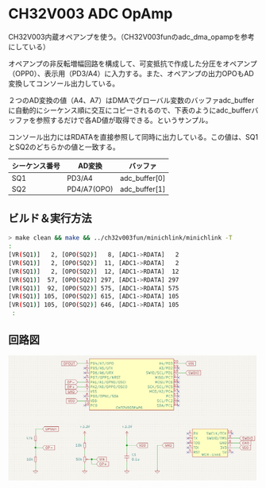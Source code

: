 # CH32V003 ADC OpAmp

CH32V003内蔵オペアンプを使う。（CH32V003funのadc_dma_opampを参考にしている）

オペアンプの非反転増幅回路を構成して、可変抵抗で作成した分圧をオペアンプ（OPP0）、表示用（PD3/A4）に入力する。また、オペアンプの出力OPOもAD変換してコンソール出力している。

２つのAD変換の値（A4、A7）はDMAでグローバル変数のバッファadc_bufferに自動的にシーケンス順に交互にコピーされるので、下表のようにadc_bufferバッファを参照するだけで各AD値が取得できる。というサンプル。

コンソール出力にはRDATAを直接参照して同時に出力している。この値は、SQ1とSQ2のどちらかの値と一致する。

|シーケンス番号|AD変換|バッファ|
|--|--|--|
|SQ1| PD3/A4 | adc_buffer[0] |
|SQ2| PD4/A7(OPO) | adc_buffer[1] |


## ビルド＆実行方法

```bash
> make clean && make && ../ch32v003fun/minichlink/minichlink -T
:
[VR(SQ1)]   2, [OPO(SQ2)]   8, [ADC1->RDATA]   2
[VR(SQ1)]   2, [OPO(SQ2)]  11, [ADC1->RDATA]   2
[VR(SQ1)]   2, [OPO(SQ2)]  12, [ADC1->RDATA]  12
[VR(SQ1)]  57, [OPO(SQ2)] 297, [ADC1->RDATA] 297
[VR(SQ1)]  92, [OPO(SQ2)] 575, [ADC1->RDATA] 575
[VR(SQ1)] 105, [OPO(SQ2)] 615, [ADC1->RDATA] 105
[VR(SQ1)] 105, [OPO(SQ2)] 646, [ADC1->RDATA] 105
 :
```

## 回路図

<img src="circuit.png" width=500>
